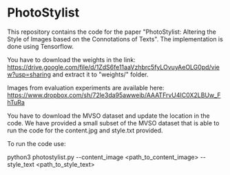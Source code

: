 # PhotoStylist
This repository contains the code for the paper "PhotoStylist: Altering the Style of Images based on the Connotations of Texts". 
The implementation is done using Tensorflow. 

You have to download the weights in the link: https://drive.google.com/file/d/1ZdS6fe11aaVzhbrc5fyLOvuyAeOLG0pd/view?usp=sharing and extract it to "weights/" folder.

Images from evaluation experiments are available here: https://www.dropbox.com/sh/72le3da95awweib/AAATFrvU4IC0X2LBUw_FhTuRa

You have to download the MVSO dataset and update the location in the code. We have provided a small subset of the MVSO dataset that is able to run the code for the content.jpg and style.txt provided.

To run the code use:

python3 photostylist.py --content_image <path_to_content_image> --style_text <path_to_style_text>
